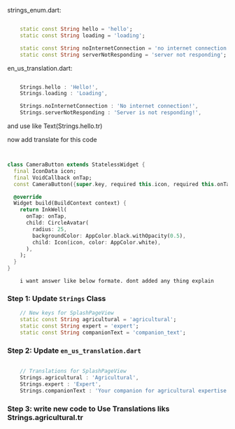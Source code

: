 

strings_enum.dart:
```dart

    static const String hello = 'hello';
    static const String loading = 'loading';

    static const String noInternetConnection = 'no internet connection';
    static const String serverNotResponding = 'server not responding';

```
en_us_translation.dart:
```dart

    Strings.hello : 'Hello!',
    Strings.loading : 'Loading',

    Strings.noInternetConnection : 'No internet connection!',
    Strings.serverNotResponding : 'Server is not responding!',

```
and use like Text(Strings.hello.tr)

now add translate for this code

```dart


class CameraButton extends StatelessWidget {
  final IconData icon;
  final VoidCallback onTap;
  const CameraButton({super.key, required this.icon, required this.onTap});

  @override
  Widget build(BuildContext context) {
    return InkWell(
      onTap: onTap,
      child: CircleAvatar(
        radius: 25,
        backgroundColor: AppColor.black.withOpacity(0.5),
        child: Icon(icon, color: AppColor.white),
      ),
    );
  }
}

```

        i want answer like below formate. dont added any thing explain 
### Step 1: Update `Strings` Class

```dart
    // New keys for SplashPageView
    static const String agricultural = 'agricultural';
    static const String expert = 'expert';
    static const String companionText = 'companion_text';

```

### Step 2: Update `en_us_translation.dart`

```dart

    // Translations for SplashPageView
    Strings.agricultural : 'Agricultural',
    Strings.expert : 'Expert',
    Strings.companionText : 'Your companion for agricultural expertise',

```

### Step 3: write new code to Use Translations liks Strings.agricultural.tr

```dart



```
